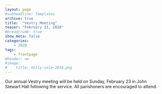```yaml
---
layout: page
#subheadline: Templates
archive: true
title:  "Vestry Meeting"
teaser: "February 23, 2020"
#breadcrumb: true
show_meta: false
categories:
    - 2020
tags:
    - frontpage
#header: no
#image:
#    title: holly-sale-2018.png
---
```

Our annual Vestry meeting will be held on Sunday, February 23 in John Stewart Hall following the service.  All parishoners are encouraged to attend.
